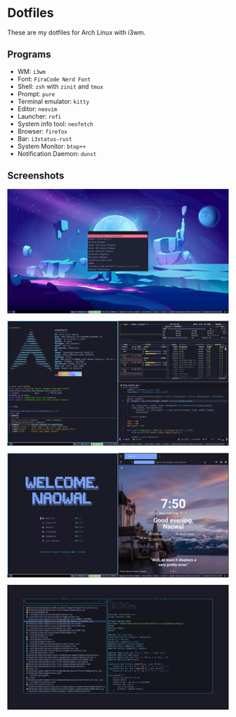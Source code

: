# Dotfiles

These are my dotfiles for Arch Linux with i3wm. 

## Programs
* WM: `i3wm`
* Font: `FiraCode Nerd Font`
* Shell: `zsh` with `zinit` and `tmux`
* Prompt: `pure`
* Terminal emulator: `kitty`
* Editor: `neovim`
* Launcher: `rofi`
* System info tool: `neofetch`
* Browser: `firefox`
* Bar: `i3status-rust`
* System Monitor: `btop++`
* Notification Daemon: `dunst`

## Screenshots
![](1.png)

![](2.png)

![](3.png)

![](4.png)
